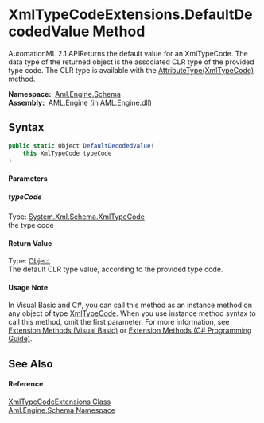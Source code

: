 XmlTypeCodeExtensions.DefaultDecodedValue Method
================================================
AutomationML 2.1 APIReturns the default value for an XmlTypeCode. The data type of the returned object is the associated CLR type of the provided type code. The CLR type is available with the [AttributeType(XmlTypeCode)][1] method.

  **Namespace:**  [Aml.Engine.Schema][2]  
  **Assembly:**  AML.Engine (in AML.Engine.dll)

Syntax
------

```csharp
public static Object DefaultDecodedValue(
	this XmlTypeCode typeCode
)
```

#### Parameters

##### *typeCode*
Type: [System.Xml.Schema.XmlTypeCode][3]  
the type code

#### Return Value
Type: [Object][4]  
The default CLR type value, according to the provided type code.
#### Usage Note
In Visual Basic and C#, you can call this method as an instance method on any object of type [XmlTypeCode][3]. When you use instance method syntax to call this method, omit the first parameter. For more information, see [Extension Methods (Visual Basic)][5] or [Extension Methods (C# Programming Guide)][6].

See Also
--------

#### Reference
[XmlTypeCodeExtensions Class][7]  
[Aml.Engine.Schema Namespace][2]  

[1]: AttributeType.md
[2]: ../README.md
[3]: https://docs.microsoft.com/dotnet/api/system.xml.schema.xmltypecode
[4]: https://docs.microsoft.com/dotnet/api/system.object
[5]: https://docs.microsoft.com/dotnet/visual-basic/programming-guide/language-features/procedures/extension-methods
[6]: https://docs.microsoft.com/dotnet/csharp/programming-guide/classes-and-structs/extension-methods
[7]: README.md
[8]: https://www.automationml.org
[9]: ../../icons/logoShade.png